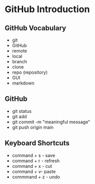 # GitHub Introduction

## GitHub Vocabulary
- git
- GitHub
- remote
- local
- branch
- clone
- repo (repository)
- GUI
- markdown

## GitHub
- git status
- git add <file-name>
- git commit -m "meaningful message"
- git push origin main

## Keyboard Shortcuts
- command + s - save
- command + r - refresh
- command + x - cut
- command + v- paste
- commmand + z - undo
